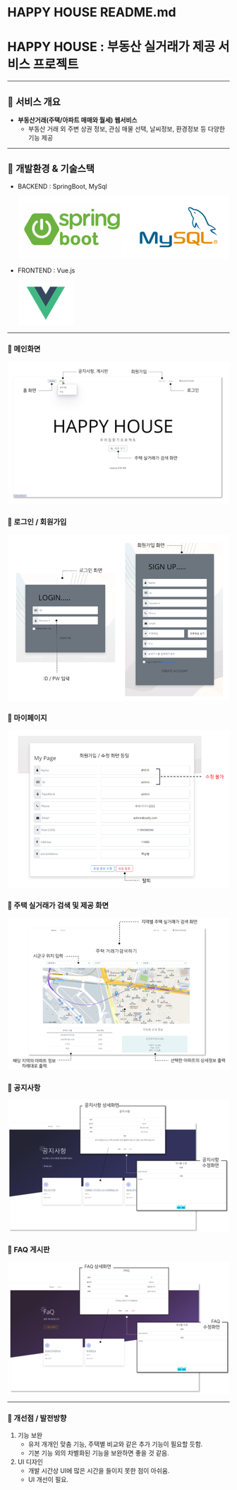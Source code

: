 # HAPPY HOUSE README.md

# **HAPPY HOUSE : 부동산 실거래가 제공 서비스 프로젝트**

---

## 📌 **서비스 개요**

- **부동산거래(주택/아파트 매매와 월세) 웹서비스**
    - 부동산 거래 외 주변 상권 정보, 관심 매물 선택, 날씨정보, 환경정보 등 다양한 기능 제공

---

## 📌 **개발환경 & 기술스택**

- BACKEND : SpringBoot, MySql

    ![Untitled](/resource/Untitled.png)

- FRONTEND : Vue.js

    ![Untitled](/resource/Untitled%208.png)

---

### 📌 메인화면

![Untitled](/resource/Untitled%202.png)

### 📌 로그인 / 회원가입

![Untitled](/resource/Untitled%203.png)

### 📌 마이페이지

![Untitled](/resource/Untitled%204.png)

### 📌 주택 실거래가 검색 및 제공 화면

![Untitled](/resource/Untitled%205.png)

### 📌 공지사항

![Untitled](/resource/Untitled%206.png)

### 📌 FAQ 게시판

![Untitled](/resource/Untitled%207.png)

---

### 📌 개선점 / 발전방향

1. 기능 보완
    - 유저 개개인 맞춤 기능, 주택별 비교와 같은 추가 기능이 필요할 듯함.
    - 기본 기능 외의 차별화된 기능을 보완하면 좋을 것 같음.
2. UI 디자인
    - 개발 시간상 UI에 많은 시간을 들이지 못한 점이 아쉬움.
    - UI 개선이 필요.
